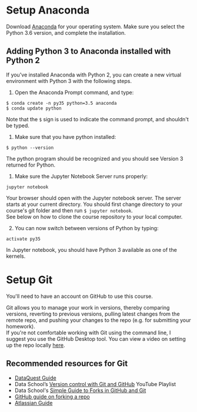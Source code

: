 # Setup Anaconda
Download [Anaconda](https://www.continuum.io/downloads) for your operating system. Make sure you select the Python 3.6 version, and complete the installation.

## Adding Python 3 to Anaconda installed with Python 2
If you've installed Anaconda with Python 2, you can create a new virtual environment with Python 3 with the following steps. 
1. Open the Anaconda Prompt command, and type:
```
$ conda create -n py35 python=3.5 anaconda
$ conda update python
```
Note that the `$` sign is used to indicate the command prompt, and shouldn't be typed.

1. Make sure that you have python installed:
```
$ python --version
```
The python program should be recognized and you should see Version 3 returned for Python.

1. Make sure the Jupyter Notebook Server runs properly:
```
jupyter notebook
```

Your browser should open with the Jupyter notebook server. The server starts at your current directory. You should first change directory to your course's git folder and then run `$ jupyter notebook`.  
See below on how to clone the course repository to your local computer.

2. You can now switch between versions of Python by typing:
```
activate py35
```

In Jupyter notebook, you should have Python 3 available as one of the kernels.

# Setup Git
You'll need to have an account on GitHub to use this course.

Git allows you to manage your work in versions, thereby comparing versions, reverting to previous versions, pulling latest changes from the remote repo, and pushing your changes to the repo (e.g. for submitting your homework).  
If you're not comfortable working with Git using the command line, I suggest you use the GitHub Desktop tool.
You can view a video on setting up the repo locally [here](). 

## Recommended resources for Git
- [DataQuest Guide](https://www.dataquest.io/course/git-and-vcs)
- Data School’s [Version control with Git and GitHub](https://www.youtube.com/playlist?list=PL5-da3qGB5IBLMp7LtN8Nc3Efd4hJq0kD) YouTube Playlist
- Data School's [Simple Guide to Forks in GitHub and Git](http://www.dataschool.io/simple-guide-to-forks-in-github-and-git/)
- [GitHub guide on forking a repo](https://help.github.com/articles/fork-a-repo/)
- [Atlassian Guide](https://www.atlassian.com/git/tutorials/learn-git-with-bitbucket-cloud)


